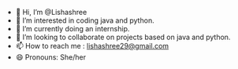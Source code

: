 - 👋 Hi, I’m @Lishashree
- 👀 I’m interested in coding java and python.
- 🌱 I’m currently doing an internship.
- 💞️ I’m looking to collaborate on projects based on java and python.
- 📫 How to reach me : lishashree29@gmail.com
- 😄 Pronouns: She/her


<!---
Lishashree/Lishashree is a ✨ special ✨ repository because its `README.md` (this file) appears on your GitHub profile.
You can click the Preview link to take a look at your changes.
--->
